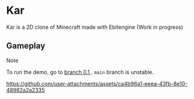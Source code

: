 # Kar

Kar is a 2D clone of Minecraft made with Ebitengine (Work in progress)

## Gameplay

> [!NOTE]
> To run the demo, go to [branch 0.1 ](https://github.com/setanarut/kar/tree/0.1). `main` branch is unstable.

https://github.com/user-attachments/assets/ca4b96a1-eeea-43fb-8e10-48982a2a2335
